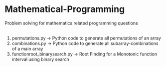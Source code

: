 # Mathematical-Programming
Problem solving for mathematics related programming questions <br />
<br />
1) permutations.py -> Python code to generate all permutations of an array <br />
2) combinations.py -> Python code to generate all subarray-combinations of a main array <br />
3) functionroot_binarysearch.py -> Root Finding for a Monotonic function interval using binary search
